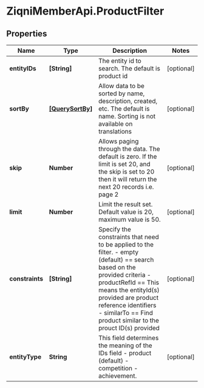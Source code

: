 # ZiqniMemberApi.ProductFilter

## Properties

Name | Type | Description | Notes
------------ | ------------- | ------------- | -------------
**entityIDs** | **[String]** | The entity id to search. The default is product id | [optional] 
**sortBy** | [**[QuerySortBy]**](QuerySortBy.md) | Allow data to be sorted by name, description, created, etc. The default is name. Sorting is not available on translations | [optional] 
**skip** | **Number** | Allows paging through the data. The default is zero. If the limit is set 20, and the skip is set to 20 then it will return the next 20 records i.e. page 2 | [optional] 
**limit** | **Number** | Limit the result set. Default value is 20, maximum value is 50. | [optional] 
**constraints** | **[String]** | Specify the constraints that need to be applied to the filter. - empty (default) &#x3D;&#x3D; search based on the provided criteria - productRefId &#x3D;&#x3D; This means the entityId(s) provided are product reference identifiers - similarTo &#x3D;&#x3D; Find product similar to the prouct ID(s) provided | [optional] 
**entityType** | **String** | This field determines the meaning of the IDs field - product (default) - competition - achievement. | [optional] 


